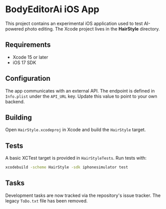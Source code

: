 # BodyEditorAi iOS App

This project contains an experimental iOS application used to test AI-powered photo editing. The Xcode project lives in the **HairStyle** directory.

## Requirements
- Xcode 15 or later
- iOS 17 SDK

## Configuration
The app communicates with an external API. The endpoint is defined in `Info.plist` under the `API_URL` key. Update this value to point to your own backend.

## Building
Open `HairStyle.xcodeproj` in Xcode and build the `HairStyle` target.

## Tests
A basic XCTest target is provided in `HairStyleTests`. Run tests with:

```bash
xcodebuild -scheme HairStyle -sdk iphonesimulator test
```

## Tasks
Development tasks are now tracked via the repository's issue tracker. The legacy `ToDo.txt` file has been removed.

